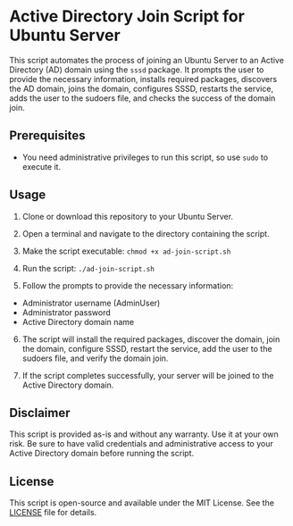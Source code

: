 # Active Directory Join Script for Ubuntu Server

This script automates the process of joining an Ubuntu Server to an Active Directory (AD) domain using the `sssd` package. It prompts the user to provide the necessary information, installs required packages, discovers the AD domain, joins the domain, configures SSSD, restarts the service, adds the user to the sudoers file, and checks the success of the domain join.

## Prerequisites

- You need administrative privileges to run this script, so use `sudo` to execute it.

## Usage

1. Clone or download this repository to your Ubuntu Server.

2. Open a terminal and navigate to the directory containing the script.

3. Make the script executable:
```chmod +x ad-join-script.sh```

4. Run the script:
```./ad-join-script.sh```


5. Follow the prompts to provide the necessary information:
- Administrator username (AdminUser)
- Administrator password
- Active Directory domain name

6. The script will install the required packages, discover the domain, join the domain, configure SSSD, restart the service, add the user to the sudoers file, and verify the domain join.

7. If the script completes successfully, your server will be joined to the Active Directory domain.

## Disclaimer

This script is provided as-is and without any warranty. Use it at your own risk. Be sure to have valid credentials and administrative access to your Active Directory domain before running the script.

## License

This script is open-source and available under the MIT License. See the [LICENSE](LICENSE) file for details.
